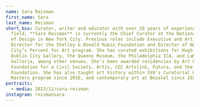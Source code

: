 ```yaml
---
name: Sara Reisman
first_name: Sara
last_name: Reisman
short_bio: Curator, writer and educator with over 20 years of experience in the
  field, **Sara Reisman** is currently the Chief Curator at the National Academy
  of Design in New York City. Previous roles include Executive and Artistic
  Director for the Shelley & Donald Rubin Foundation and Director of New York
  City’s Percent for Art program. She has curated exhibitions for Hugh Lane
  Dublin City Gallery, the Queens Museum, the Philadelphia ICA, and LaMaMa
  Galleria, among other venues. She's been awarded residencies by Art Omi, the
  Foundation for a Civil Society, Artis, CEC Artslink, Futura, and the Montello
  Foundation. She has also taught art history within SVA’s Curatorial Practice
  Masters program since 2016, and contemporary art at Bezalel since 2022.
portraits:
  - media: 2023/11/sara-reisman
instagram: reismansara
---
```


